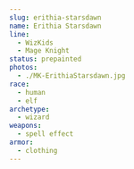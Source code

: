 ```yaml
---
slug: erithia-starsdawn
name: Erithia Starsdawn
line:
  - WizKids
  - Mage Knight
status: prepainted
photos:
  - ./MK-ErithiaStarsdawn.jpg
race:
  - human
  - elf
archetype:
  - wizard
weapons:
  - spell effect
armor:
  - clothing
---
```

